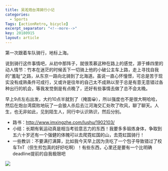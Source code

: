 ```yaml
---
title: 吴淞炮台湾骑行小记
categories:
  - Sports
Tags: [actionRetro, bicycle]
excerpt_separator: "<!--more-->"
key: 20180915
layout: article
---
```


第一次跟着车队骑行，地标上海。

<!--more-->

说到骑行这件事情吧，从初中那阵子，就很羡慕这种在路上的感觉，源于蜂四里的动人情节：竹本在迷茫的时候丢下一切骑上他的小破公主车上路，走上寻找自我的“羞耻”之路，从东京一路向北骑到了北海道。虽说一直心怀憧憬，可总是苦于现实没有成熟条件可成行，又或许是往年的自己太不成熟以至于总是有意无意错过各种出行的机会，等我发觉倒是有点晚了，还好有些事情去做了总不会太晚。

早上9点左右出发，大约10点半就到了（掩面😀），所以强度也不是很大啊哈哈，然后在炮台湾腐败地玩了一会狼人杀后去江河海交汇处吹了吹风，聊了聊天。人生，也无非如此，见到陌生人，同行中认识熟识，然后分别。

 - 路书：http://www.imxingzhe.com/lushu/1902103/
 - 小结：长期有氧运动真是相当考验意志力的东西！我要多多锻炼身体，争取到五六十岁还有一个强健的体魄可以去爬霓虹国的山，去霓虹国骑行！
 - 一些教训：不要满打满算，比如我今天早上因为贪吃了一个包子导致错过了校车TnT（但生煎包真的好好吃啊）！有些东西，心里还是要有一个比明确deadline提前的自我极限吧

![](http://owxb9z5ea.bkt.clouddn.com/18-9-15/71963666.jpg)
